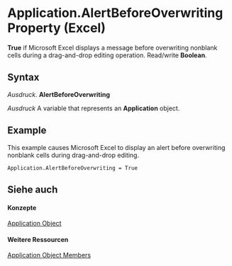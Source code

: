 
# Application.AlertBeforeOverwriting Property (Excel)

 **True** if Microsoft Excel displays a message before overwriting nonblank cells during a drag-and-drop editing operation. Read/write **Boolean**.


## Syntax

 _Ausdruck_. **AlertBeforeOverwriting**

 _Ausdruck_ A variable that represents an **Application** object.


## Example

This example causes Microsoft Excel to display an alert before overwriting nonblank cells during drag-and-drop editing.


```
Application.AlertBeforeOverwriting = True
```


## Siehe auch


#### Konzepte


[Application Object](19b73597-5cf9-4f56-8227-b5211f657f6f.md)
#### Weitere Ressourcen


[Application Object Members](http://msdn.microsoft.com/library/4cb9ca42-8d07-cc9c-2d80-4eb9a5921e1e%28Office.15%29.aspx)